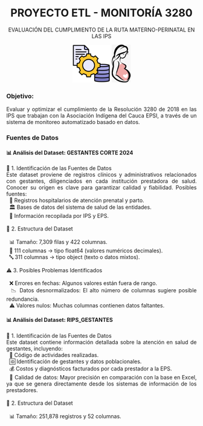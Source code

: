 <div align="center">
  <h1>PROYECTO ETL - MONITORÍA 3280</h1>
  <p>EVALUACIÓN DEL CUMPLIMIENTO DE LA RUTA MATERNO-PERINATAL EN LAS IPS</p>
  <img src="https://github.com/ManuelG09/Equipo-4-GYA/blob/main/images/etl.png" width="100">
  <img src="https://github.com/ManuelG09/Equipo-4-GYA/blob/main/images/Gestante.jpg" width ="50">
</div>

<div align="justify">
  <h3>Objetivo:</h3> Evaluar y optimizar el cumplimiento de la Resolución 3280 de 2018 en las IPS que trabajan con la Asociación Indígena del Cauca EPSI, a través de un sistema de monitoreo automatizado basado en datos.
</div>
<div align="justify">
  <p></p>
</div>
<div align="justify">
  <h3>Fuentes de Datos</h3>
  <div>
<h4>📊 Análisis del Dataset: GESTANTES CORTE 2024</h4>
<div>🏥 1. Identificación de las Fuentes de Datos</div>
Este dataset proviene de registros clínicos y administrativos relacionados con gestantes, diligenciados en cada institución prestadora de salud. Conocer su origen es clave para garantizar calidad y fiabilidad. 
Posibles fuentes:
<br>&nbsp;&nbsp;📌 Registros hospitalarios de atención prenatal y parto.
<br>&nbsp;&nbsp;🏛️ Bases de datos del sistema de salud de las entidades.
<br>&nbsp;&nbsp;🤰 Información recopilada por IPS y EPS.<br>
<br>
<div>📂 2. Estructura del Dataset</div>
<br>&nbsp;&nbsp;📊 Tamaño: 7,309 filas y 422 columnas.
<br>&nbsp;&nbsp;🔢 111 columnas → tipo float64 (valores numéricos decimales).
<br>&nbsp;&nbsp;🔤 311 columnas → tipo object (texto o datos mixtos).<br>
<br>
<div>⚠️ 3. Posibles Problemas Identificados</div>
<br>&nbsp;&nbsp;❌ Errores en fechas: Algunos valores están fuera de rango.
<br>&nbsp;&nbsp;📉 Datos desnormalizados: El alto número de columnas sugiere posible redundancia.
<br>&nbsp;&nbsp;⚠️ Valores nulos: Muchas columnas contienen datos faltantes.

<h4>📊 Análisis del Dataset: RIPS_GESTANTES</h4></div>
<div>🏥 1. Identificación de las Fuentes de Datos</div>
Este dataset contiene información detallada sobre la atención en salud de gestantes, incluyendo:
<br>&nbsp;&nbsp;📌 Código de actividades realizadas.
<br>&nbsp;&nbsp;🆔 Identificación de gestantes y datos poblacionales.
<br>&nbsp;&nbsp;💰 Costos y diagnósticos facturados por cada prestador a la EPS.
<br>&nbsp;&nbsp;📌 Calidad de datos: Mayor precisión en comparación con la base en Excel, ya que se genera directamente desde los sistemas de información de los prestadores.<br>
<br>
<div>📂 2. Estructura del Dataset</div></div>
<br>&nbsp;&nbsp;📊 Tamaño: 251,878 registros y 52 columnas.
</div>
